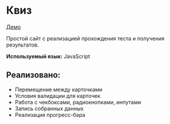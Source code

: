 # Квиз
[Демо](https://katvick.github.io/quiz/)

Простой сайт с реализацией прохождения теста и получения результатов.

**Используемый язык:** JavaScript

## Реализовано:
- Перемещение между карточками
- Условия валидации для карточек
- Работа с чекбоксами, радиокнопками, инпутами
- Запись собранных данных
- Реализация прогресс-бара
